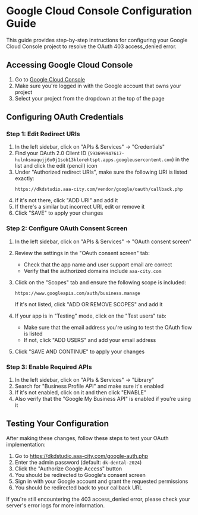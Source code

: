 # Google Cloud Console Configuration Guide

This guide provides step-by-step instructions for configuring your Google Cloud Console project to resolve the OAuth 403 access_denied error.

## Accessing Google Cloud Console

1. Go to [Google Cloud Console](https://console.cloud.google.com/)
2. Make sure you're logged in with the Google account that owns your project
3. Select your project from the dropdown at the top of the page

## Configuring OAuth Credentials

### Step 1: Edit Redirect URIs

1. In the left sidebar, click on "APIs & Services" → "Credentials"
2. Find your OAuth 2.0 Client ID (`593699947617-hulnksmaqujj6o0j1sob13klorehtspt.apps.googleusercontent.com`) in the list and click the edit (pencil) icon
3. Under "Authorized redirect URIs", make sure the following URI is listed exactly:
   ```
   https://dkdstudio.aaa-city.com/vendor/google/oauth/callback.php
   ```
4. If it's not there, click "ADD URI" and add it
5. If there's a similar but incorrect URI, edit or remove it
6. Click "SAVE" to apply your changes

### Step 2: Configure OAuth Consent Screen

1. In the left sidebar, click on "APIs & Services" → "OAuth consent screen"
2. Review the settings in the "OAuth consent screen" tab:
   - Check that the app name and user support email are correct
   - Verify that the authorized domains include `aaa-city.com`

3. Click on the "Scopes" tab and ensure the following scope is included:
   ```
   https://www.googleapis.com/auth/business.manage
   ```
   If it's not listed, click "ADD OR REMOVE SCOPES" and add it

4. If your app is in "Testing" mode, click on the "Test users" tab:
   - Make sure that the email address you're using to test the OAuth flow is listed
   - If not, click "ADD USERS" and add your email address

5. Click "SAVE AND CONTINUE" to apply your changes

### Step 3: Enable Required APIs

1. In the left sidebar, click on "APIs & Services" → "Library"
2. Search for "Business Profile API" and make sure it's enabled
3. If it's not enabled, click on it and then click "ENABLE"
4. Also verify that the "Google My Business API" is enabled if you're using it

## Testing Your Configuration

After making these changes, follow these steps to test your OAuth implementation:

1. Go to https://dkdstudio.aaa-city.com/google-auth.php
2. Enter the admin password (default: `dk-dental-2024`)
3. Click the "Authorize Google Access" button
4. You should be redirected to Google's consent screen
5. Sign in with your Google account and grant the requested permissions
6. You should be redirected back to your callback URL

If you're still encountering the 403 access_denied error, please check your server's error logs for more information. 